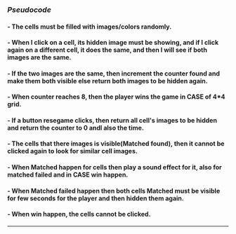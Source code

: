 

### ***Pseudocode***
#### - The cells must be filled with images/colors randomly.

#### - When I click on a cell, its hidden image must be showing, and if I click again on a different cell, it does the same, and then I will see if both images are the same.

#### - If the two images are the same, then increment the counter found and make them both visible else return both images to be hidden again.

#### - When counter reaches 8, then the player wins the game in CASE of 4*4 grid.

#### - If a button resegame clicks, then return all cell's images to be hidden and return the counter to 0 andl also the time.

#### - The cells that there images is visible(Matched found), then it cannot be clicked again to look for similar cell images.

#### - When Matched happen for cells then play a sound effect for it, also for matched failed and in CASE win happen.

#### - When Matched failed happen then both cells Matched must be visible for few seconds for the player and then hidden them again.

#### - When win happen, the cells cannot be clicked.

***



